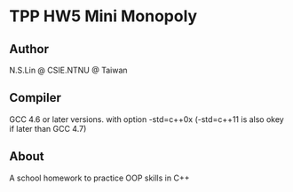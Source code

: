 TPP HW5 Mini Monopoly
=====================

Author
------
N.S.Lin @ CSIE.NTNU @ Taiwan

Compiler
--------
GCC 4.6 or later versions.
with option -std=c++0x (-std=c++11 is also okey if later than GCC 4.7)

About
-----
A school homework to practice OOP skills in C++
